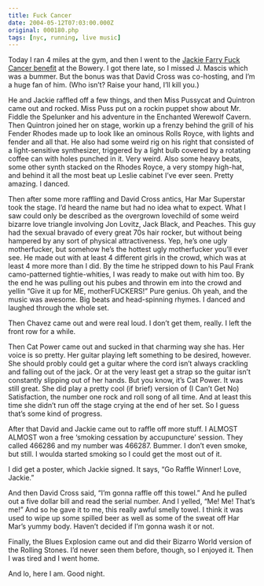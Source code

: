 ```yaml
---
title: Fuck Cancer
date: 2004-05-12T07:03:00.000Z
original: 000180.php
tags: [nyc, running, live music]
---
```


Today I ran 4 miles at the gym, and then I went to the <a href="http://www.jackiefarry.com/raffle">Jackie Farry Fuck Cancer benefit</a> at the Bowery. I got there late, so I missed J. Mascis which was a bummer. But the bonus was that David Cross was co-hosting, and I’m a huge fan of him. (Who isn’t? Raise your hand, I’ll kill you.)

He and Jackie raffled off a few things, and then Miss Pussycat and Quintron came out and rocked. Miss Puss put on a rockin puppet show about Mr. Fiddle the Spelunker and his adventure in the Enchanted Werewolf Cavern. Then Quintron joined her on stage, workin up a frenzy behind the grill of his Fender Rhodes made up to look like an ominous Rolls Royce, with lights and fender and all that. He also had some weird rig on his right that consisted of a light-sensitive synthesizer, triggered by a light bulb covered by a rotating coffee can with holes punched in it. Very weird. Also some heavy beats, some other synth stacked on the Rhodes Royce, a very stompy high-hat, and behind it all the most beat up Leslie cabinet I’ve ever seen. Pretty amazing. I danced.

Then after some more raffling and David Cross antics, Har Mar Superstar took the stage. I’d heard the name but had no idea what to expect. What I saw could only be described as the overgrown lovechild of some weird bizarre love triangle involving Jon Lovitz, Jack Black, and Peaches. This guy had the sexual bravado of every great 70s hair rocker, but without being hampered by any sort of physical attractiveness. Yep, he’s one ugly motherfucker, but somehow he’s the hottest ugly motherfucker you’ll ever see. He made out with at least 4 different girls in the crowd, which was at least 4 more more than I did. By the time he stripped down to his Paul Frank camo-patterned tightie-whities, I was ready to make out with him too. By the end he was pulling out his pubes and throwin em into the crowd and yellin “Give it up for ME, motherFUCKERS!” Pure genius. Oh yeah, and the music was awesome. Big beats and head-spinning rhymes. I danced and laughed through the whole set.

Then Chavez came out and were real loud. I don’t get them, really. I left the front row for a while.

Then Cat Power came out and sucked in that charming way she has. Her voice is so pretty. Her guitar playing left something to be desired, however. She should probly could get a guitar where the cord isn’t always crackling and falling out of the jack. Or at the very least get a strap so the guitar isn’t constantly slipping out of her hands. But you know, it’s Cat Power. It was still great. She did play a pretty cool (if brief) version of (I Can’t Get No) Satisfaction, the number one rock and roll song of all time. And at least this time she didn’t run off the stage crying at the end of her set. So I guess that’s some kind of progress.

After that David and Jackie came out to raffle off more stuff. I ALMOST ALMOST won a free ‘smoking cessation by accupuncture’ session. They called 466286 and my number was 466287. Bummer. I don’t even smoke, but still. I woulda started smoking so I could get the most out of it.

I did get a poster, which Jackie signed. It says, “Go Raffle Winner! Love, Jackie.”

And then David Cross said, “I’m gonna raffle off this towel.” And he pulled out a five dollar bill and read the serial number. And I yelled, “Me! Me! That’s me!” And so he gave it to me, this really awful smelly towel. I think it was used to wipe up some spilled beer as well as some of the sweat off Har Mar’s yummy body. Haven’t decided if I’m gonna wash it or not.

Finally, the Blues Explosion came out and did their Bizarro World version of the Rolling Stones. I’d never seen them before, though, so I enjoyed it. Then I was tired and I went home.

And lo, here I am. Good night.
